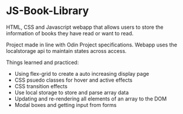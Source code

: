 # JS-Book-Library
HTML, CSS and Javascript webapp that allows users to store the information of books they have read or want to read. 

Project made in line with Odin Project specifications. Webapp uses the localstorage api to maintain states across access.

Things learned and practiced:
  * Using flex-grid to create a auto increasing display page
  * CSS psuedo classes for hover and active effects
  * CSS transition effects
  * Use local storage to store and parse array data
  * Updating and re-rendering all elements of an array to the DOM
  * Modal boxes and getting input from forms
